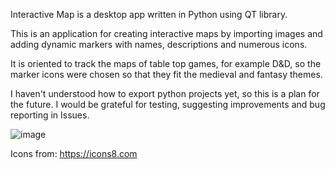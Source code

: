 Interactive Map is a desktop app written in Python using QT library. 

This is an application for creating interactive maps by importing images and adding dynamic markers with names, descriptions and numerous icons. 

It is oriented to track the maps of table top games, for example D&D, so the marker icons were chosen so that they fit the medieval and fantasy themes.

I haven't understood how to export python projects yet, so this is a plan for the future. I would be grateful for testing, suggesting improvements and bug reporting in Issues.

![image](https://github.com/AnnLikki/InteractiveMapApp/assets/46577377/71851387-ffe6-4234-9392-7f2cd7165384)

Icons from: https://icons8.com
